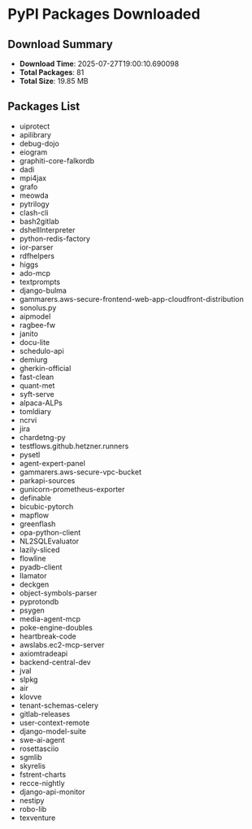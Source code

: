 # PyPI Packages Downloaded

## Download Summary
- **Download Time**: 2025-07-27T19:00:10.690098
- **Total Packages**: 81
- **Total Size**: 19.85 MB

## Packages List
- uiprotect
- apilibrary
- debug-dojo
- eiogram
- graphiti-core-falkordb
- dadi
- mpi4jax
- grafo
- meowda
- pytrilogy
- clash-cli
- bash2gitlab
- dshellInterpreter
- python-redis-factory
- ior-parser
- rdfhelpers
- higgs
- ado-mcp
- textprompts
- django-bulma
- gammarers.aws-secure-frontend-web-app-cloudfront-distribution
- sonolus.py
- aipmodel
- ragbee-fw
- janito
- docu-lite
- schedulo-api
- demiurg
- gherkin-official
- fast-clean
- quant-met
- syft-serve
- alpaca-ALPs
- tomldiary
- ncrvi
- jira
- chardetng-py
- testflows.github.hetzner.runners
- pysetl
- agent-expert-panel
- gammarers.aws-secure-vpc-bucket
- parkapi-sources
- gunicorn-prometheus-exporter
- definable
- bicubic-pytorch
- mapflow
- greenflash
- opa-python-client
- NL2SQLEvaluator
- lazily-sliced
- flowline
- pyadb-client
- llamator
- deckgen
- object-symbols-parser
- pyprotondb
- psygen
- media-agent-mcp
- poke-engine-doubles
- heartbreak-code
- awslabs.ec2-mcp-server
- axiomtradeapi
- backend-central-dev
- jval
- slpkg
- air
- klovve
- tenant-schemas-celery
- gitlab-releases
- user-context-remote
- django-model-suite
- swe-ai-agent
- rosettasciio
- sgmlib
- skyrelis
- fstrent-charts
- recce-nightly
- django-api-monitor
- nestipy
- robo-lib
- texventure
